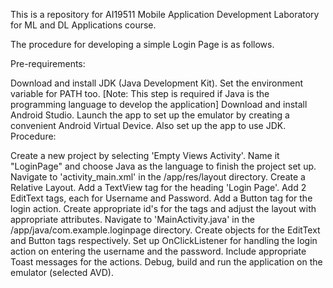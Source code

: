This is a repository for AI19511 Mobile Application Development Laboratory for ML and DL Applications course.

The procedure for developing a simple Login Page is as follows.

Pre-requirements:

Download and install JDK (Java Development Kit). Set the environment variable for PATH too. [Note: This step is required if Java is the programming language to develop the application]
Download and install Android Studio.
Launch the app to set up the emulator by creating a convenient Android Virtual Device.
Also set up the app to use JDK.
Procedure:

Create a new project by selecting 'Empty Views Activity'.
Name it "LoginPage" and choose Java as the language to finish the project set up.
Navigate to 'activity_main.xml' in the /app/res/layout directory.
Create a Relative Layout.
Add a TextView tag for the heading 'Login Page'.
Add 2 EditText tags, each for Username and Password.
Add a Button tag for the login action.
Create appropriate id's for the tags and adjust the layout with appropriate attributes.
Navigate to 'MainActivity.java' in the /app/java/com.example.loginpage directory.
Create objects for the EditText and Button tags respectively.
Set up OnClickListener for handling the login action on entering the username and the password.
Include appropriate Toast messages for the actions.
Debug, build and run the application on the emulator (selected AVD).
